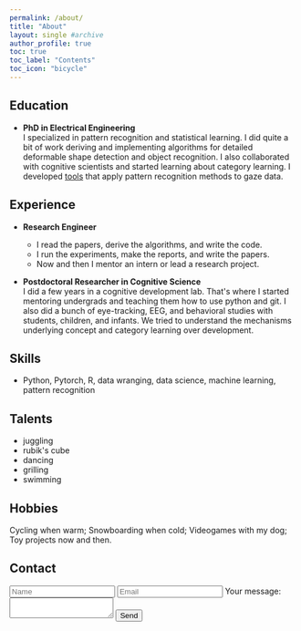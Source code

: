 ```yaml
---
permalink: /about/
title: "About"
layout: single #archive
author_profile: true
toc: true
toc_label: "Contents"
toc_icon: "bicycle"
---
```


## Education

- **PhD in Electrical Engineering**  
I specialized in pattern recognition and statistical learning. I did quite a bit of work deriving and implementing algorithms for detailed deformable shape detection and object recognition. I also collaborated with cognitive scientists and started learning about category learning. I developed <a href="https://github.com/sriveravi/GVSToolbox">tools</a> that apply pattern recognition methods to gaze data.  


## Experience

- **Research Engineer**  
    - I read the papers, derive the algorithms, and write the code.  
    - I run the experiments, make the reports, and write the papers.  
    - Now and then I mentor an intern or lead a research project.  

- **Postdoctoral Researcher in Cognitive Science**  
I did a few years in a cognitive development lab. That's where I started mentoring undergrads and teaching them how to use python and git. I also did a bunch of eye-tracking, EEG, and behavioral studies with students, children, and infants. We tried to understand the mechanisms underlying concept and category learning over development.

## Skills

- Python, Pytorch, R, data wranging, data science, machine learning, pattern recognition

## Talents

- juggling
- rubik's cube
- dancing
- grilling
- swimming

## Hobbies

Cycling when warm; Snowboarding when cold; Videogames with my dog; Toy projects now and then.


## Contact

<form action="https://formspree.io/f/xqkgqoej" method="POST">
  <input type="text" placeholder="Name" name="name">
  <input type="email"  placeholder="Email" name="_replyto">
    <label>
    Your message:
    <textarea name="message"></textarea>
  </label>
  <input type="submit" value="Send">
</form>


<!-- 
<form action="https://formspree.io/your@email.com" method="POST">
    <input type="text" placeholder="Name" name="name">
    <input type="email" placeholder="Email" name="_replyto" required>
    <input type="submit" value="Send">
</form> -->